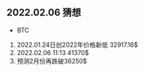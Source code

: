 ## 2022.02.06 猜想
- BTC
1. 2022.01.24日创2022年价格新低 32917.16$
2. 2022.02.06 11:13 41370$
3. 预测2月份再跌破36250$
